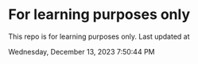 # For learning purposes only
This repo is for learning purposes only.
Last updated at

Wednesday, December 13, 2023 7:50:44 PM

